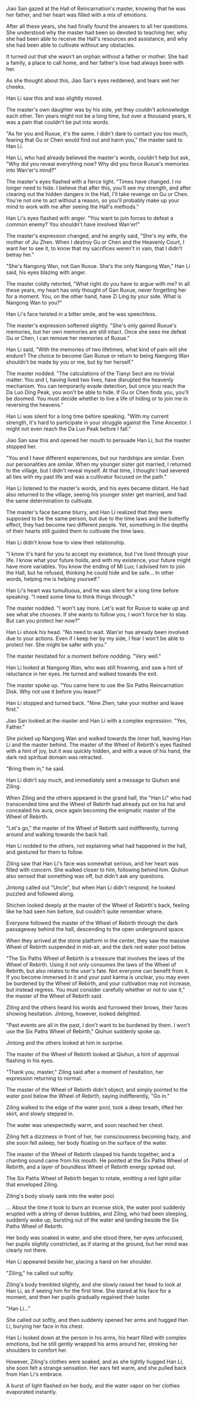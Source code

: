 Jiao San gazed at the Hall of Reincarnation's master, knowing that he was her father, and her heart was filled with a mix of emotions.

After all these years, she had finally found the answers to all her questions. She understood why the master had been so devoted to teaching her, why she had been able to receive the Hall's resources and assistance, and why she had been able to cultivate without any obstacles.

It turned out that she wasn't an orphan without a father or mother. She had a family, a place to call home, and her father's love had always been with her.

As she thought about this, Jiao San's eyes reddened, and tears wet her cheeks.

Han Li saw this and was slightly moved.

The master's own daughter was by his side, yet they couldn't acknowledge each other. Ten years might not be a long time, but over a thousand years, it was a pain that couldn't be put into words.

"As for you and Ruxue, it's the same. I didn't dare to contact you too much, fearing that Gu or Chen would find out and harm you," the master said to Han Li.

Han Li, who had already believed the master's words, couldn't help but ask, "Why did you reveal everything now? Why did you force Ruxue's memories into Wan'er's mind?"

The master's eyes flashed with a fierce light. "Times have changed. I no longer need to hide. I believe that after this, you'll see my strength, and after clearing out the hidden dangers in the Hall, I'll take revenge on Gu or Chen. You're not one to act without a reason, so you'll probably make up your mind to work with me after seeing the Hall's methods."

Han Li's eyes flashed with anger. "You want to join forces to defeat a common enemy? You shouldn't have involved Wan'er!"

The master's expression changed, and he angrily said, "She's my wife, the mother of Jiu Zhen. When I destroy Gu or Chen and the Heavenly Court, I want her to see it, to know that my sacrifices weren't in vain, that I didn't betray her."

"She's Nangong Wan, not Gan Ruxue. She's the only Nangong Wan," Han Li said, his eyes blazing with anger.

The master coldly retorted, "What right do you have to argue with me? In all these years, my heart has only thought of Gan Ruxue, never forgetting her for a moment. You, on the other hand, have Zi Ling by your side. What is Nangong Wan to you?"

Han Li's face twisted in a bitter smile, and he was speechless.

The master's expression softened slightly. "She's only gained Ruxue's memories, but her own memories are still intact. Once she sees me defeat Gu or Chen, I can remove her memories of Ruxue."

Han Li said, "With the memories of two lifetimes, what kind of pain will she endure? The choice to become Gan Ruxue or return to being Nangong Wan shouldn't be made by you or me, but by her herself."

The master nodded. "The calculations of the Tianyi Sect are no trivial matter. You and I, having lived two lives, have disrupted the heavenly mechanism. You can temporarily evade detection, but once you reach the Da Luo Ding Peak, you won't be able to hide. If Gu or Chen finds you, you'll be doomed. You must decide whether to live a life of hiding or to join me in reversing the heavens."

Han Li was silent for a long time before speaking. "With my current strength, it's hard to participate in your struggle against the Time Ancestor. I might not even reach the Da Luo Peak before I fall."

Jiao San saw this and opened her mouth to persuade Han Li, but the master stopped her.

"You and I have different experiences, but our hardships are similar. Even our personalities are similar. When my younger sister got married, I returned to the village, but I didn't reveal myself. At that time, I thought I had severed all ties with my past life and was a cultivator focused on the path."

Han Li listened to the master's words, and his eyes became distant. He had also returned to the village, seeing his younger sister get married, and had the same determination to cultivate.

The master's face became blurry, and Han Li realized that they were supposed to be the same person, but due to the time laws and the butterfly effect, they had become two different people. Yet, something in the depths of their hearts still guided them to cultivate the time laws.

Han Li didn't know how to view their relationship.

"I know it's hard for you to accept my existence, but I've lived through your life. I know what your future holds, and with my existence, your future might have more variables. You know the ending of Mi Luo; I advised him to join the Hall, but he refused, thinking he could hide and be safe... In other words, helping me is helping yourself."

Han Li's heart was tumultuous, and he was silent for a long time before speaking. "I need some time to think things through."

The master nodded. "I won't say more. Let's wait for Ruxue to wake up and see what she chooses. If she wants to follow you, I won't force her to stay. But can you protect her now?"

Han Li shook his head. "No need to wait. Wan'er has already been involved due to your actions. Even if I keep her by my side, I fear I won't be able to protect her. She might be safer with you."

The master hesitated for a moment before nodding. "Very well."

Han Li looked at Nangong Wan, who was still frowning, and saw a hint of reluctance in her eyes. He turned and walked towards the exit.

The master spoke up. "You came here to use the Six Paths Reincarnation Disk. Why not use it before you leave?"

Han Li stopped and turned back. "Nine Zhen, take your mother and leave first."

Jiao San looked at the master and Han Li with a complex expression. "Yes, Father."

She picked up Nangong Wan and walked towards the inner hall, leaving Han Li and the master behind.
The master of the Wheel of Rebirth's eyes flashed with a hint of joy, but it was quickly hidden, and with a wave of his hand, the dark red spiritual domain was retracted.

"Bring them in," he said.

Han Li didn't say much, and immediately sent a message to Qiuhun and Ziling.

When Ziling and the others appeared in the grand hall, the "Han Li" who had transcended time and the Wheel of Rebirth had already put on his hat and concealed his aura, once again becoming the enigmatic master of the Wheel of Rebirth.

"Let's go," the master of the Wheel of Rebirth said indifferently, turning around and walking towards the back hall.

Han Li nodded to the others, not explaining what had happened in the hall, and gestured for them to follow.

Ziling saw that Han Li's face was somewhat serious, and her heart was filled with concern. She walked closer to him, following behind him. Qiuhun also sensed that something was off, but didn't ask any questions.

Jintong called out "Uncle", but when Han Li didn't respond, he looked puzzled and followed along.

Shichen looked deeply at the master of the Wheel of Rebirth's back, feeling like he had seen him before, but couldn't quite remember where.

Everyone followed the master of the Wheel of Rebirth through the dark passageway behind the hall, descending to the open underground space.

When they arrived at the stone platform in the center, they saw the massive Wheel of Rebirth suspended in mid-air, and the dark red water pool below.

"The Six Paths Wheel of Rebirth is a treasure that involves the laws of the Wheel of Rebirth. Using it not only consumes the laws of the Wheel of Rebirth, but also relates to the user's fate. Not everyone can benefit from it. If you become immersed in it and your past karma is unclear, you may even be burdened by the Wheel of Rebirth, and your cultivation may not increase, but instead regress. You must consider carefully whether or not to use it," the master of the Wheel of Rebirth said.

Ziling and the others heard his words and furrowed their brows, their faces showing hesitation. Jintong, however, looked delighted.

"Past events are all in the past, I don't want to be burdened by them. I won't use the Six Paths Wheel of Rebirth," Qiuhun suddenly spoke up.

Jintong and the others looked at him in surprise.

The master of the Wheel of Rebirth looked at Qiuhun, a hint of approval flashing in his eyes.

"Thank you, master," Ziling said after a moment of hesitation, her expression returning to normal.

The master of the Wheel of Rebirth didn't object, and simply pointed to the water pool below the Wheel of Rebirth, saying indifferently, "Go in."

Ziling walked to the edge of the water pool, took a deep breath, lifted her skirt, and slowly stepped in.

The water was unexpectedly warm, and soon reached her chest.

Ziling felt a dizziness in front of her, her consciousness becoming hazy, and she soon fell asleep, her body floating on the surface of the water.

The master of the Wheel of Rebirth clasped his hands together, and a chanting sound came from his mouth. He pointed at the Six Paths Wheel of Rebirth, and a layer of boundless Wheel of Rebirth energy spread out.

The Six Paths Wheel of Rebirth began to rotate, emitting a red light pillar that enveloped Ziling.

Ziling's body slowly sank into the water pool.

... About the time it took to burn an incense stick, the water pool suddenly erupted with a string of dense bubbles, and Ziling, who had been sleeping, suddenly woke up, bursting out of the water and landing beside the Six Paths Wheel of Rebirth.

Her body was soaked in water, and she stood there, her eyes unfocused, her pupils slightly constricted, as if staring at the ground, but her mind was clearly not there.

Han Li appeared beside her, placing a hand on her shoulder.

"Ziling," he called out softly.

Ziling's body trembled slightly, and she slowly raised her head to look at Han Li, as if seeing him for the first time. She stared at his face for a moment, and then her pupils gradually regained their luster.

"Han Li..."

She called out softly, and then suddenly opened her arms and hugged Han Li, burying her face in his chest.

Han Li looked down at the person in his arms, his heart filled with complex emotions, but he still gently wrapped his arms around her, stroking her shoulders to comfort her.

However, Ziling's clothes were soaked, and as she tightly hugged Han Li, she soon felt a strange sensation. Her ears felt warm, and she pulled back from Han Li's embrace.

A burst of light flashed on her body, and the water vapor on her clothes evaporated instantly.